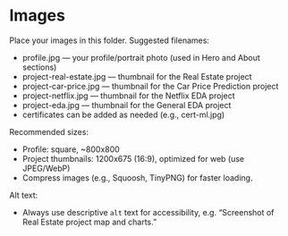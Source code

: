 # Images

Place your images in this folder. Suggested filenames:
- profile.jpg — your profile/portrait photo (used in Hero and About sections)
- project-real-estate.jpg — thumbnail for the Real Estate project
- project-car-price.jpg — thumbnail for the Car Price Prediction project
- project-netflix.jpg — thumbnail for the Netflix EDA project
- project-eda.jpg — thumbnail for the General EDA project
- certificates can be added as needed (e.g., cert-ml.jpg)

Recommended sizes:
- Profile: square, ~800x800
- Project thumbnails: 1200x675 (16:9), optimized for web (use JPEG/WebP)
- Compress images (e.g., Squoosh, TinyPNG) for faster loading.

Alt text:
- Always use descriptive `alt` text for accessibility, e.g. “Screenshot of Real Estate project map and charts.”